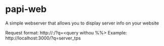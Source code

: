 # papi-web
A simple webserver that allows you to display server info on your website

Request format:
http://<ip>:<port>/?q=<query withou %%>
Example: http://localhost:3000/?q=server_tps
